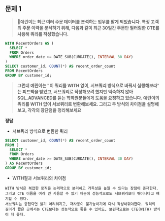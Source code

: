 ## 문제 1

> **🧚예린이는 최근 여러 주문 데이터를 분석하는 업무를 맡게 되었습니다. 특정 고객의 주문 이력을 분석하기 위해, 다음과 같이 최근 30일간 주문만 필터링한 CTE를 사용해 쿼리를 작성했습니다.**

~~~sql
WITH RecentOrders AS (
  SELECT *
  FROM Orders
  WHERE order_date >= DATE_SUB(CURDATE(), INTERVAL 30 DAY)
)
SELECT customer_id, COUNT(*) AS recent_order_count
FROM RecentOrders
GROUP BY customer_id;
~~~

> **그런데 예린이는 "이 쿼리를 WITH 없이, 서브쿼리 방식으로 바꿔서 실행해보라" 는 피드백을 받았고, 서브쿼리로 작성해보려 했지만 익숙하지 않아 SQL_ADVANCED를 듣는 학회원분들에게 도움을 요청하고 있습니다. 예린이의 쿼리를 WITH 없이 서브쿼리로 변환해보세요. 그리고 두 방식의 차이점을 설명해보고, 각각의 장단점을 정리해보세요**



**정답**

- 서브쿼리 방식으로 변환한 쿼리

~~~sql
SELECT customer_id, COUNT(*) AS recent_order_count
FROM (
  SELECT *
  FROM Orders
  WHERE order_date >= DATE_SUB(CURDATE(), INTERVAL 30 DAY)
) AS RecentOrders
GROUP BY customer_id;
~~~

- WITH절과 서브쿼리의 차이점

~~~
WITH 방식은 복잡한 로직을 논리적으로 분리하고 가독성을 높일 수 있다는 장점이 존재한다. 그리고 CTE 이름을 여러 번 사용할 수 있기 때문에 성능적으로도 서브쿼리보다 뛰어나다고 얘기할 수 있다. 
서브쿼리는 중첩되면 읽기 어려워지고, 재사용이 불가능하기에 다시 작성해줘야한다. 쿼리의 길이가 짧은 곳에서는 CTE보다는 성능적으로 좋을 수 있어도, 보편적으로는 CTE(WITH) 방식이 더 좋다. 
~~~

